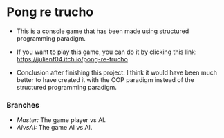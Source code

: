 # Pong re trucho

- This is a console game that has been made using structured programming paradigm.

- If you want to play this game, you can do it by clicking this link:
https://julienf04.itch.io/pong-re-trucho

- Conclusion after finishing this project: I think it would have been much better to have created it with the OOP paradigm instead of the structured programming paradigm.

### Branches

- *Master:* The game player vs AI.
- *AIvsAI:* The game AI vs AI.